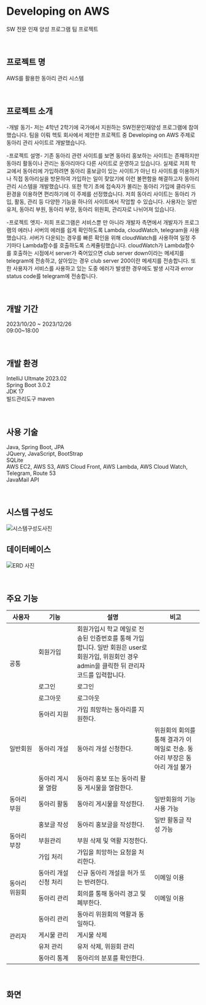 <h1>Developing on AWS</h1>
<p>SW 전문 인재 양성 프로그램 팀 프로젝트</p>
<br>

<h2>프로젝트 명</h2>
<p>AWS를 활용한 동아리 관리 시스템</p>
<br>

<h2>프로젝트 소개</h2>
<p>	
	-개발 동기-
	저는 4학년 2학기에 국가에서 지원하는 SW전문인재양성 프로그램에 참여했습니다. 
	팀을 이뤄 헥토 회사에서 제안한 프로젝트 중 Developing on AWS 주제로 동아리 관리 사이트르 개발했습니다.
</p>
<p>
	-프로젝트 설명-
	기존 동아리 관련 사이트를 보면 동아리 홍보하는 사이트는 존재하지만 동아리 활동이나 관리는 동아리마다 다른 사이트로 운영하고 있습니다.
	실제로 저희 학교에서 동아리에 가입하려면 동아리 홍보글이 있는 사이트가 아닌 타 사이트를 이용하거나 직접 동아리실을 방문하여 가입하는 일이 잦았기에 이런 불편함을 해결하고자 동아리 관리 시스템을 개발했습니다.
	또한 학기 초에 접속자가 몰리는 동아리 가입에 클라우드 환경을 이용하면 편리하기에 이 주제를 선정했습니다.
 	저희 동아리 사이트는 동아리 가입, 활동, 관리 등 다양한 기능을 하나의 사이트에서 작업할 수 있습니다.
  	사용자는 일반 유저, 동아리 부원, 동아리 부장, 동아리 위원회, 관리자로 나뉘어져 있습니다.
</p>
<p>
    	-프로젝트 엣지-
     	저희 프로그램은 서비스뿐 만 아니라 개발자 측면에서 개발자가 프로그램의 에러나 서버의 에러를 쉽게 확인하도록 Lambda, cloudWatch, telegram을 사용했습니다.
      	서버가 다운되는 경우를 빠른 확인을 위해 cloudWatch를 사용하여 일정 주기마다 Lambda함수를 호출하도록 스케쥴링했습니다. 
       	cloudWatch가 Lambda함수를 호출하는 시점에서 server가 죽어있으면 club server down이라는 메세지를 telegram에 전송하고, 살아있는 경우 club server 200이란 메세지를 전송합니다.
	또한 사용자가 서비스를 사용하고 있는 도중 에러가 발생한 경우에도 발생 시각과 error status code를 telegram에 전송합니다.
	

</p>
<br>

<h2>개발 기간</h2>
<p>2023/10/20 ~ 2023/12/26 <br>09:00~18:00</p>
<br>

<h2>개발 환경</h2>
<p>
IntelliJ Ultmate 2023.02 <br>
Spring Boot 3.0.2 <br>
JDK 17 <br>
빌드관리도구 maven
</p>
<br>

<h2>사용 기술</h2>
<p>
	Java, Spring Boot, JPA
	<br>
	JQuery,	JavaScript,	BootStrap
	<br>
 	SQLite
	<br>
	AWS EC2, AWS S3, AWS Cloud Front, AWS Lambda, AWS Cloud Watch, Telegram, Route 53 
	<br>
	JavaMail API
	<br>
</p>
<br>


<h2>시스템 구성도</h2>

![시스템구성도사진](https://github.com/hyun331/ClubProject/assets/162971981/536f6016-5fa5-480e-91f2-977005ac6acf)
<br>

<h2>데이터베이스</h2>

![ERD 사진](https://github.com/hyun331/ClubProject/assets/162971981/91583272-c918-4ada-8f22-20ee9b685d93)

<br>

<h2>주요 기능</h2>

<table>
<tr>
	<th width="15%">사용자</th>
	<th width="20%">기능</th>
	<th width="40%">설명</th>
	<th width="25%">비고</th>
</tr>


<tbody>
	<tr>
		<td rowspan="3">공통</td>
		<td>회원가입</td>
		<td>회원가입시 학교 메일로 전송된 인증번호를 통해 가입합니다. 일반 회원은 user로 회원가입, 위원회인 경우 admin을 클릭한 뒤 관리자 코드를 입력합니다.</td>
		<td></td>
	</tr>
	<tr>
		<td>로그인</td>
		<td>로그인</td>
		<td></td>
	</tr>
	<tr>
		<td>로그아웃</td>
		<td>로그아웃</td>
		<td></td>
	</tr>
	<tr>
		<td rowspan = "3">일반회원</td>
		<td>동아리 지원</td>
		<td>가입 희망하는 동아리를 지원한다.</td>
		<td></td>
	</tr>
	<tr>
		<td>동아리 개설</td>
		<td>동아리 개설 신청한다.</td>
		<td>위원회의 회의를 통해 결과가 이메일로 전송. 동아리 부장은 동아리 개설 불가</td>
	</tr>
	<tr>
		<td>동아리 게시물 열람</td>
		<td>동아리 홍보 또는 동아리 활동 게시물을 열람한다.</td>
		<td></td>
	</tr>
	<tr>
		<td>동아리 부원</td>
		<td>동아리 활동</td>
		<td>동아리 게시물을 작성한다.</td>
		<td>일반회원의 기능 사용 가능</td>
	</tr>
 	<tr>
		<td rowspan = "3">동아리 부장</td>
  		<td>홍보글 작성</td>
		<td>동아리 홍보글을 작성한다.</td>
		<td>일반 활동글 작성 가능</td>
	</tr>
 	<tr>
  		<td>부원관리</td>
		<td>부원 삭제 및 역활 지정한다.</td>
		<td></td>
	</tr>
 	<tr>
  		<td>가입 처리</td>
		<td>가입을 희망하는 요청을 처리한다.</td>
		<td></td>
	</tr>
	<tr>
		<td rowspan = "2">동아리 위원회</td>
		<td>동아리 개설 신청 처리</td>
		<td>신규 동아리 개설을 허가 또는 반려한다.</td>
		<td>이메일 이용</td>
	</tr>
	<tr>
		<td>동아리 관리</td>
		<td>회의를 통해 동아리 경고 및 폐부한다.</td>
		<td>이메일 이용</td>
	</tr>
 	<tr>
		<td rowspan="4">관리자</td>
		<td>동아리 관리</td>
		<td>동아리 위원회의 역활과 동일하다.</td>
  		<td></td>
	</tr>
	<tr>
		<td>게시물 관리</td>
		<td>게시물 삭제</td>
		<td></td>
	</tr>
	<tr>
		<td>유저 관리</td>
		<td>유저 삭제, 위원회 관리</td>
		<td></td>
	</tr>
 	<tr>
		<td>동아리 통계</td>
		<td>동아리의 분포를 확인한다.</td>
		<td></td>
	</tr>
</tbody>

</table>
<br>

<h2>화면</h2>
<p></p>
<br>
